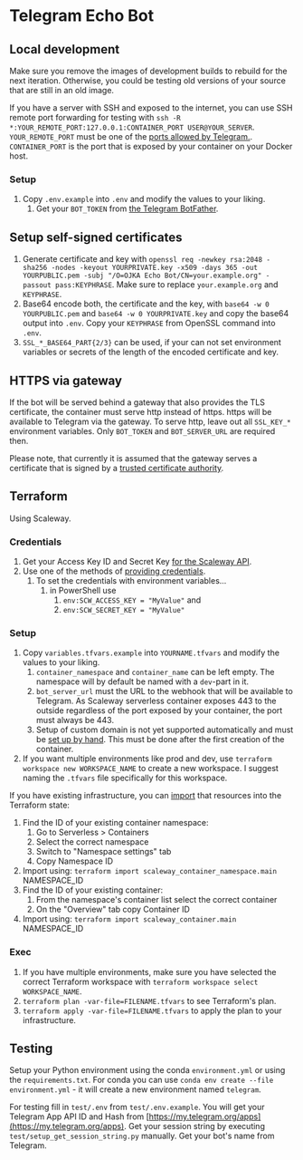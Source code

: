 # Telegram Echo Bot

## Local development

Make sure you remove the images of development builds to rebuild for the next iteration. Otherwise, you could be testing old versions of your source that are still in an old image.

If you have a server with SSH and exposed to the internet, you can use SSH remote port forwarding for testing with `ssh -R *:YOUR_REMOTE_PORT:127.0.0.1:CONTAINER_PORT USER@YOUR_SERVER`. `YOUR_REMOTE_PORT` must be one of the [ports allowed by Telegram.](https://core.telegram.org/bots/webhooks#the-short-version). `CONTAINER_PORT` is the port that is exposed by your container on your Docker host.

### Setup

1. Copy `.env.example` into `.env` and modify the values to your liking.
   1. Get your `BOT_TOKEN` from [the Telegram BotFather](https://telegram.me/BotFather).

## Setup self-signed certificates

1. Generate certificate and key with `openssl req -newkey rsa:2048 -sha256 -nodes -keyout YOURPRIVATE.key -x509 -days 365 -out YOURPUBLIC.pem -subj "/O=OJKA Echo Bot/CN=your.example.org" -passout pass:KEYPHRASE`. Make sure to replace `your.example.org` and `KEYPHRASE`.
2. Base64 encode both, the certificate and the key, with `base64 -w 0 YOURPUBLIC.pem` and `base64 -w 0 YOURPRIVATE.key` and copy the base64 output into `.env`. Copy your `KEYPHRASE` from OpenSSL command into `.env`.
3. `SSL_*_BASE64_PART{2/3}` can be used, if your can not set environment variables or secrets of the length of the encoded certificate and key.

## HTTPS via gateway

If the bot will be served behind a gateway that also provides the TLS certificate, the container must serve http instead of https. https will be available to Telegram via the gateway. To serve http, leave out all `SSL_KEY_*` environment variables. Only `BOT_TOKEN` and `BOT_SERVER_URL` are required then.

Please note, that currently it is assumed that the gateway serves a certificate that is signed by a [trusted certificate authority](https://core.telegram.org/bots/webhooks#a-verified-supported-certificate).

## Terraform

Using Scaleway.

### Credentials

1. Get your Access Key ID and Secret Key [for the Scaleway API](https://www.scaleway.com/en/docs/identity-and-access-management/iam/how-to/create-api-keys/).
2. Use one of the methods of [providing credentials](https://registry.terraform.io/providers/scaleway/scaleway/latest/docs#authentication).
   1. To set the credentials with environment variables...
      1. in PowerShell use 
         1. `env:SCW_ACCESS_KEY = "MyValue"` and
         2. `env:SCW_SECRET_KEY = "MyValue"`

### Setup

1. Copy `variables.tfvars.example` into `YOURNAME.tfvars` and modify the values to your liking.
   1. `container_namespace` and `container_name` can be left empty. The namespace will by default be named with a `dev`-part in it.
   2. `bot_server_url` must the URL to the webhook that will be available to Telegram. As Scaleway serverless container exposes 443 to the outside regardless of the port exposed by your container, the port must always be 443.
   3. Setup of custom domain is not yet supported automatically and must be [set up by hand](https://www.scaleway.com/en/docs/serverless/containers/how-to/add-a-custom-domain-to-a-container/). This must be done after the first creation of the container.
2. If you want multiple environments like prod and dev, use `terraform workspace new WORKSPACE_NAME` to create a new workspace. I suggest naming the `.tfvars` file specifically for this workspace.

If you have existing infrastructure, you can [import](https://developer.hashicorp.com/terraform/cli/commands/import) that resources into the Terraform state:

1. Find the ID of your existing container namespace:
   1. Go to Serverless > Containers
   2. Select the correct namespace
   3. Switch to "Namespace settings" tab
   4. Copy Namespace ID
2. Import using: `terraform import scaleway_container_namespace.main` NAMESPACE_ID
3. Find the ID of your existing container:
   1. From the namespace's container list select the correct container
   2. On the "Overview" tab copy Container ID
4. Import using: `terraform import scaleway_container.main` NAMESPACE_ID

### Exec

1. If you have multiple environments, make sure you have selected the correct Terraform workspace with `terraform workspace select WORKSPACE_NAME`.
2. `terraform plan -var-file=FILENAME.tfvars` to see Terraform's plan.
3. `terraform apply -var-file=FILENAME.tfvars` to apply the plan to your infrastructure.

## Testing

Setup your Python environment using the conda `environment.yml` or using the `requirements.txt`. For conda you can use `conda env create --file environment.yml` - it will create a new environment named `telegram`.

For testing fill in `test/.env` from `test/.env.example`. You will get your Telegram App API ID and Hash from [https://my.telegram.org/apps](https://my.telegram.org/apps). Get your session string by executing `test/setup_get_session_string.py` manually. Get your bot's name from Telegram.
